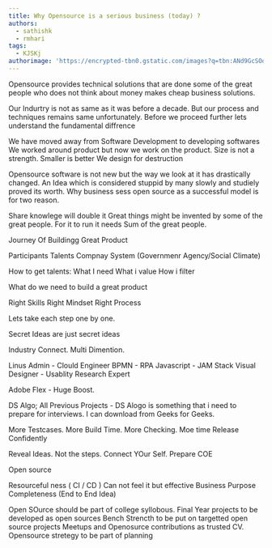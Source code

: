 ```yaml
---
title: Why Opensource is a serious business (today) ?
authors:
  - sathishk
  - rmhari
tags:
  - KJSKj
authorimage: 'https://encrypted-tbn0.gstatic.com/images?q=tbn:ANd9GcSOd256TcC6vcaQ99TYzoP0pBbch9_Q-bbrmw&usqp=CAU'
---
```


Opensource provides technical solutions that are done some of the great people who does not think about money makes cheap business solutions.

Our Indurtry is not as same as it was before a decade. But our process and techniques remains same unfortunately. Before we proceed further lets understand the fundamental diffrence

We have moved away from Software Development to developing softwares
We worked around product but now we work on the product.
Size is not a strength. Smaller is better
We design for destruction

Opensource software is not new but the way we look at it has drastically changed. An Idea which is considered stuppid by many slowly and studiely proved its worth. Why business sess open source as a successful model is for two reason.

Share knowlege will double it
Great things might be invented by some of the great people. For it to run it needs Sum of the great people.

Journey Of Buildingg Great Product 

Participants 
Talents
Compnay
System (Governmenr Agency/Social Climate)


How to get talents:
What I need
What i value
How i filter

What do we need to build a great product

Right Skills
Right Mindset
Right Process

Lets take each step one by one. 

Secret Ideas are just secret ideas

Industry Connect. Multi Dimention.

Linus Admin - Clould Engineer
BPMN - RPA
Javascript - JAM Stack
Visual Designer - Usablity Research Expert 


Adobe Flex - Huge Boost.


DS Algo;
 All Previous Projects - DS Alogo is something that i need to prepare for interviews. I can download from Geeks for Geeks.

More Testcases. More Build Time. More Checking. Moe time
Release Confidently


Reveal Ideas.  Not the steps.
Connect YOur Self. Prepare COE


Open source

Resourceful ness ( CI / CD )
Can not feel it but effective
Business Purpose 
Completeness (End to End Idea)


Open SOurce should be part of college syllobous. Final Year projects to be developed as open sources
Bench Strencth to be put on targetted open source projects
Meetups and Openosurce contributions as trusted CV.
Opensource stretegy to be part of planning